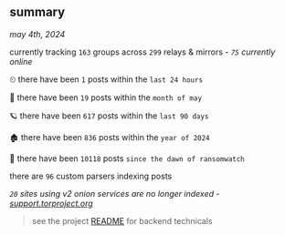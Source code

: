 
## summary
_may 4th, 2024_

currently tracking `163` groups across `299` relays & mirrors - _`75` currently online_

⏲ there have been `1` posts within the `last 24 hours`

🦈 there have been `19` posts within the `month of may`

🪐 there have been `617` posts within the `last 90 days`

🏚 there have been `836` posts within the `year of 2024`

🦕 there have been `10118` posts `since the dawn of ransomwatch`

there are `96` custom parsers indexing posts

_`20` sites using v2 onion services are no longer indexed - [support.torproject.org](https://support.torproject.org/onionservices/v2-deprecation/)_

> see the project [README](https://github.com/joshhighet/ransomwatch#ransomwatch--) for backend technicals
